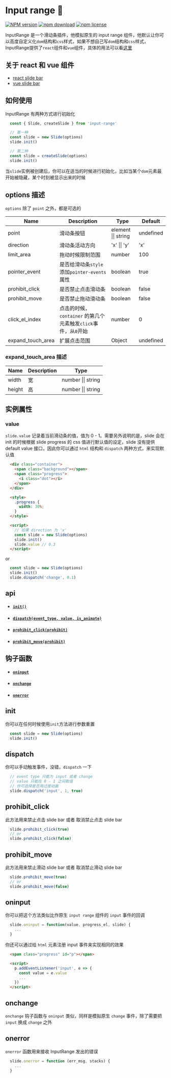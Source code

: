 # Input range 🎉
 [![NPM version][npm-image]][npm-url]
 [![npm download][download-image]][download-url]
 [![npm license][license-image]][download-url]

InputRange 是一个滑动条插件，他模拟原生的 input range 组件，他默认让你可以高度自定义化`dom`结构和`css`样式，如果不想自己写`dom`结构和`css`样式，InputRange提供了`react`组件和`vue`组件，具体的用法可以看[这里][example]

## 关于 react 和 vue 组件
+ [react slide bar][react_doc]
+ [vue slide bar][vue_doc]

## 如何使用
InputRange 有两种方式进行初始化
```js
  const { Slide, createSlide } from 'input-range'

  // 第一种
  const slide = new Slide(options)
  slide.init()

  // 第二种
  const slide = createSlide(options)
  slide.init()
```
当`slide`实例被创建后，你可以在适当的时候进行初始化，比如当某个`dom`元素最开始被隐藏，某个时刻被显示出来的时候

## options 描述
`options` 除了 `point` 之外，都是可选的

|    Name    | Description | Type | Default |
|------------|-------------|------|---------|
| point | 滑动条按钮 | element \|\| string | undefined |
| direction  | 滑动条活动方向 | 'x' \|\| 'y' | 'x' |
| limit_area | 拖动时候限制范围 | number | 100 |
| pointer_event | 是否给滑动条`style`添加`pointer-events`属性 | boolean | true |
| prohibit_click | 是否禁止点击滑动条 | boolean | false |
| prohibit_move | 是否禁止拖动滑动条 | boolean | false |
| click_el_index | 点击的时候，`container` 的第几个元素触发`click`事件，从`0`开始 | number | 0 |
| expand_touch_area | 扩展点击范围 | Object | undefined |

### expand_touch_area 描述
|    Name    | Description | Type |
|------------|-------------|------|
| width | 宽 | number \|\| string |
| height | 高 | number \|\| string |


## 实例属性
### value
`slide.value` 记录着当前滑动条的值，值为 0 - 1。需要另外说明的是，slide 会在 init 的时候根据 slide progress 的 css 值进行默认值的设定，slide 没有提供 default value 接口，因此你可以通过 `html` 结构和 `dispatch` 两种方式，来实现默认值
```html
  <div class="container">
    <span class="background"></span>
    <span class="progress">
      <i class="dot"></i>
    </span>
  </div>

  <style>
    .progress {
      width: 30%;
    }
  </style> 

  <script>
    // 如果 direction 为 'x' 
    const slide = new Slide(options)
    slide.init()
    slide.value // 0.3
  </script>  
```
or
```js
  const slide = new Slide(options)
  slide.init()
  slide.dispatch('change', 0.1)
```

## api
+ #### [`init()`][init]
+ #### [`dispatch(event_type, value, is_animate)`][dispatch]
+ #### [`prohibit_click(prohibit)`][prohibit_click]
+ #### [`prohibit_move(prohibit)`][prohibit_move]

## 钩子函数
+ #### [`oninput`][oninput]
+ #### [`onchange`][onchange]
+ #### [`onerror`][onerror]

## init
你可以在任何时候使用`init`方法进行参数重置
```js
  const slide = new Slide(options)
  slide.init()
```

## dispatch
你可以手动触发事件，没错，`dispatch` 一下
```js
  // event type 只能为 input 或者 change
  // value 只能在 0 - 1 之间取值
  // 你可选择是否用过度动画
  slide.dispatch('input', 1, true)
```

## prohibit_click
此方法用来禁止点击 slide bar 或者 取消禁止点击 slide bar
```js
  slide.prohibit_click(true)
  // or
  slide.prohibit_click(false)
```

## prohibit_move
此方法用来禁止滑动 slide bar 或者 取消禁止滑动 slide bar
```js
  slide.prohibit_move(true)
  // or
  slide.prohibit_move(false)
```

## oninput
你可以把这个方法类似比作原生 `input range` 组件的 `input` 事件的回调
```js
  slide.oninput = function(value, progress_el, slide) {
    ...
  }
```
你还可以通过给 `html` 元素注册 input 事件来实现相同的效果
```html
  <span class="progress" id="p"></span>

  <script>
    p.addEventListener('input', e => {
      const value = e.value
      ...
    })
  </script>
``` 

## onchange
`onchange` 钩子函数与 `oninput` 类似，同样是模拟原生 `change` 事件，除了需要把 `input` 换成 `change` 之外

## onerror
`onerror` 函数用来接收 InputRange 发出的错误
```js
  slide.onerror = function (err_msg, stacks) {
    ...
  }
```

[example]:./example
[react_doc]:./docs/react_zh.md
[vue_doc]:./docs/vue_zh.md

[init]:#init-1
[dispatch]:#dispatch
[prohibit_click]:#prohibit_click
[prohibit_move]:#prohibit_move
[oninput]:#oninput-1
[onchange]:#onchange-1
[onerror]:#onerror-1

[npm-image]: https://img.shields.io/npm/v/input-range.svg?style=flat-square
[npm-url]: https://npmjs.org/package/input-range
[download-image]: https://img.shields.io/npm/dm/input-range.svg?style=flat-square
[download-url]: https://npmjs.org/package/input-range
[license-image]: https://img.shields.io/npm/l/input-range.svg